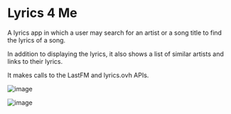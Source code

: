 # Lyrics 4 Me

A lyrics app in which a user may search for an artist or a song title to find the lyrics of a song.

In addition to displaying the lyrics, it also shows a list of similar artists and links to their lyrics.

It makes calls to the LastFM and lyrics.ovh APIs.

![image](https://user-images.githubusercontent.com/53308172/67908455-cdbd8200-fb38-11e9-8a0a-03fb295e4cbe.png)

![image](https://user-images.githubusercontent.com/53308172/67908526-08271f00-fb39-11e9-8be8-997aa49ea6ab.png)

